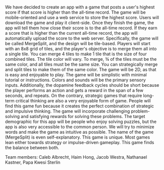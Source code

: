 We have decided to create an app with a game that posts a user's highest score if that score is higher than the all-time record. The game will be mobile-oriented and use a web service to store the highest score. Users will download the game and play it client-side. Once they finish the game, the app will tell them how close their score is to the all-time record. If they earn a score that is higher than the current all-time record, the app will automatically upload the score to the web server. Specifically, the game will be called MergeSplit, and the design will be tile-based. Players will start with an 8x8 grid of tiles, and the player's objective is to merge them all into a single tile. You can merge 4 tiles to make 1 tile that is the size of four combined tiles. The tile color will vary. To merge, ¾ of the tiles must be the same color, and all tiles must be the same size. You can strategically merge and split tiles to make them of the same color. The game will be 2D, as that is easy and enjoyable to play. The game will be simplistic with minimal tutorial or instructions. Colors and sounds will be the primary sensory inputs. Additionally, the dopamine feedback cycles should be short because the player performs an action and gets a reward in the span of a few seconds, and repeats. On the contrary, strategic games that require long-term critical thinking are also a very enjoyable form of game. People will find this game fun because it creates the perfect combination of strategic and impulsive thinking. The game will incorporate challenging problem-solving and satisfying rewards for solving these problems. The target demographic for this app will be people who enjoy solving puzzles, but the app is also very accessible to the common person. We will try to minimize words and make the game as intuitive as possible. The name of the game (MergeSplit) is even self-explanatory. This game is unique. Most games lean either towards strategy or impulse-driven gameplay. This game finds the balance between both.

Team members: Caleb Albrecht, Haim Hong, Jacob Westra, Nathanael Kastner, Papa Kwesi Sterlin
